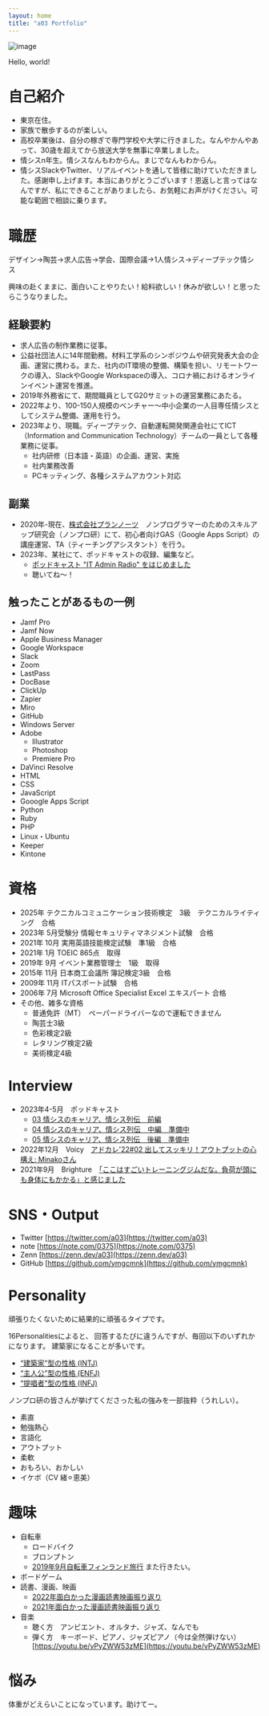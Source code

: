 ```yaml
---
layout: home
title: "a03 Portfolio"
---
```


![image](https://user-images.githubusercontent.com/20861176/232205747-72523a82-ed82-4cd2-910e-39bad051c750.png)

Hello, world!


# 自己紹介
- 東京在住。
- 家族で散歩するのが楽しい。
- 高校卒業後は、自分の稼ぎで専門学校や大学に行きました。なんやかんやあって、30歳を超えてから放送大学を無事に卒業しました。
- 情シスn年生。情シスなんもわからん。まじでなんもわからん。
- 情シスSlackやTwitter、リアルイベントを通して皆様に助けていただきました。感謝申し上げます。本当にありがとうございます！恩返しと言ってはなんですが、私にできることがありましたら、お気軽にお声がけください。可能な範囲で相談に乗ります。


# 職歴
デザイン→陶芸→求人広告→学会、国際会議→1人情シス→ディープテック情シス

興味の赴くままに、面白いことやりたい！給料欲しい！休みが欲しい！と思ったらこうなりました。

## 経験要約
- 求人広告の制作業務に従事。
- 公益社団法人に14年間勤務。材料工学系のシンポジウムや研究発表大会の企画、運営に携わる。また、社内のIT環境の整備、構築を担い、リモートワークの導入、SlackやGoogle Workspaceの導入、コロナ禍におけるオンラインイベント運営を推進。
- 2019年外務省にて、期間職員としてG20サミットの運営業務にあたる。
- 2022年より、100-150人規模のベンチャー〜中小企業の一人目専任情シスとしてシステム整備、運用を行う。
- 2023年より、現職。ディープテック、自動運転開発関連会社にてICT（Information and Communication Technology）チームの一員として各種業務に従事。
  - 社内研修（日本語・英語）の企画、運営、実施
  - 社内業務改善
  - PCキッティング、各種システムアカウント対応


## 副業
- 2020年-現在、[株式会社プランノーツ](https://plannauts.co.jp/)　ノンプログラマーのためのスキルアップ研究会（ノンプロ研）にて、初心者向けGAS（Google Apps Script）の講座運営、TA（ティーチングアシスタント）を行う。
- 2023年、某社にて、ポッドキャストの収録、編集など。
  - [ポッドキャスト "IT Admin Radio" をはじめました](https://blog.zunda.co.jp/blog/it-admin-radio) 
  - 聴いてね〜！


## 触ったことがあるもの一例
- Jamf Pro
- Jamf Now
- Apple Business Manager
- Google Workspace
- Slack
- Zoom
- LastPass
- DocBase
- ClickUp
- Zapier
- Miro
- GitHub
- Windows Server
- Adobe
  - Illustrator
  - Photoshop
  - Premiere Pro
- DaVinci Resolve
- HTML
- CSS
- JavaScript
- Gooogle Apps Script
- Python
- Ruby
- PHP
- Linux・Ubuntu
- Keeper
- Kintone


# 資格
- 2025年	テクニカルコミュニケーション技術検定　3級　テクニカルライティング　合格
- 2023年	5月受験分	情報セキュリティマネジメント試験　合格
- 2021年	10月	実用英語技能検定試験　準1級　合格
- 2021年	1月	TOEIC 865点　取得
- 2019年	9月	イベント業務管理士　1級　取得
- 2015年	11月	日本商工会議所 簿記検定3級　合格
- 2009年	11月	ITパスポート試験　合格			
- 2006年	7月	Microsoft Office Specialist Excel エキスパート 合格
- その他、雑多な資格
  - 普通免許（MT）　ペーパードライバーなので運転できません
  - 陶芸士3級
  - 色彩検定2級
  - レタリング検定2級
  - 美術検定4級


# Interview
- 2023年4-5月　ポッドキャスト
  - [03 情シスのキャリア、情シス列伝　前編](https://open.spotify.com/episode/0pSb2I97h4gvmi0RIP5lyW?si=pFG1AebzS02Ot66fMT7oSg)
  - [04 情シスのキャリア、情シス列伝　中編　準備中]([https://open.spotify.com/episode/0pSb2I97h4gvmi0RIP5lyW?si=pFG1AebzS02Ot66fMT7oSg](https://open.spotify.com/show/4tI3E9rr2Q8Jse2SAby9lu))
  - [05 情シスのキャリア、情シス列伝　後編　準備中]([https://open.spotify.com/episode/0pSb2I97h4gvmi0RIP5lyW?si=pFG1AebzS02Ot66fMT7oSg](https://open.spotify.com/show/4tI3E9rr2Q8Jse2SAby9lu))
- 2022年12月　Voicy　[アドカレ'22#02 出してスッキリ！アウトプットの心構え: Minakoさん](https://voicy.jp/channel/2986/427594)
- 2021年9月　Brighture　[「ここはすごいトレーニングジムだな。負荷が頭にも身体にもかかる」と感じました](https://brighture.jp/voice/973)


# SNS・Output
- Twitter	[https://twitter.com/a03](https://twitter.com/a03)
- note 	[https://note.com/0375](https://note.com/0375)
- Zenn	[https://zenn.dev/a03](https://zenn.dev/a03)
- GitHub	[https://github.com/ymgcmnk](https://github.com/ymgcmnk)


# Personality 
頑張りたくないために結果的に頑張るタイプです。

16Personalitiesによると、
回答するたびに違うんですが、毎回以下のいずれかになります。
建築家になることが多いです。

- [“建築家”型の性格 (INTJ)](https://www.16personalities.com/ja/intj型の性格)
- [“主人公”型の性格 (ENFJ)](https://www.16personalities.com/ja/enfj型の性格)
- [“提唱者”型の性格 (INFJ)](https://www.16personalities.com/ja/infj型の性格)


ノンプロ研の皆さんが挙げてくださった私の強みを一部抜粋（うれしい）。
- 素直
- 勉強熱心
- 言語化
- アウトプット
- 柔軟
- おもろい、おかしい
- イケボ（CV 緒⚪︎恵美）


# 趣味
- 自転車
  - ロードバイク
  - ブロンプトン
   - [2019年9月自転車フィンランド旅行](https://note.com/0375/m/m07007cc8eb9c)   また行きたい。
- ボードゲーム
- 読書、漫画、映画
  - [2022年面白かった漫画読書映画振り返り](https://note.com/0375/n/n8187269ef621?magazine_key=mc020e501422b) 
  - [2021年面白かった漫画読書映画振り返り](https://note.com/0375/n/nbd4ce6a70907)
- 音楽
  - 聴く方　アンビエント、オルタナ、ジャズ、なんでも
  - 弾く方　キーボード、ピアノ、ジャズピアノ（今は全然弾けない） [https://youtu.be/vPyZWW53zME](https://youtu.be/vPyZWW53zME)


# 悩み
体重がどえらいことになっています。助けてー。
